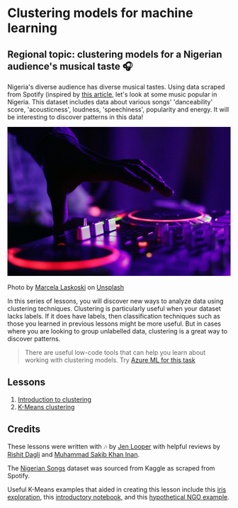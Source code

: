 # Clustering models for machine learning
## Regional topic: clustering models for a Nigerian audience's musical taste 🎧

Nigeria's diverse audience has diverse musical tastes. Using data scraped from Spotify (inspired by [this article](https://towardsdatascience.com/country-wise-visual-analysis-of-music-taste-using-spotify-api-seaborn-in-python-77f5b749b421), let's look at some music popular in Nigeria. This dataset includes data about various songs' 'danceability' score, 'acousticness', loudness, 'speechiness', popularity and energy. It will be interesting to discover patterns in this data!

![A turntable](./images/turntable.jpg)

Photo by <a href="https://unsplash.com/@marcelalaskoski?utm_source=unsplash&utm_medium=referral&utm_content=creditCopyText">Marcela Laskoski</a> on <a href="https://unsplash.com/s/photos/nigerian-music?utm_source=unsplash&utm_medium=referral&utm_content=creditCopyText">Unsplash</a>
  

In this series of lessons, you will discover new ways to analyze data using clustering techniques. Clustering is particularly useful when your dataset lacks labels. If it does have labels, then classification techniques such as those you learned in previous lessons might be more useful. But in cases where you are looking to group unlabelled data, clustering is a great way to discover patterns.

> There are useful low-code tools that can help you learn about working with clustering models. Try [Azure ML for this task](https://docs.microsoft.com/learn/modules/create-clustering-model-azure-machine-learning-designer/?WT.mc_id=academic-15963-cxa)
## Lessons

1. [Introduction to clustering](1-Visualize/README.md)
2. [K-Means clustering](2-K-Means/README.md)
## Credits

These lessons were written with 🎶 by [Jen Looper](https://www.twitter.com/jenlooper) with helpful reviews by [Rishit Dagli](https://rishit_dagli) and [Muhammad Sakib Khan Inan](https://twitter.com/Sakibinan).

The [Nigerian Songs](https://www.kaggle.com/sootersaalu/nigerian-songs-spotify) dataset was sourced from Kaggle as scraped from Spotify.

Useful K-Means examples that aided in creating this lesson include this [iris exploration](https://www.kaggle.com/bburns/iris-exploration-pca-k-means-and-gmm-clustering), this [introductory notebook](https://www.kaggle.com/prashant111/k-means-clustering-with-python), and this [hypothetical NGO example](https://www.kaggle.com/ankandash/pca-k-means-clustering-hierarchical-clustering).